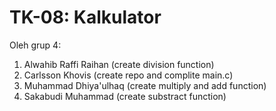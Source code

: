 # TK-08: Kalkulator

Oleh grup 4:
1. Alwahib Raffi Raihan (create division function)
2. Carlsson Khovis (create repo and complite main.c)
3. Muhammad Dhiya'ulhaq (create multiply and add function)
4. Sakabudi Muhammad (create substract function)
